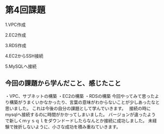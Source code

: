 # 第4回課題

1.VPC作成

2.EC2作成

3.RDS作成

4.EC2からSSH接続

5.MySQLへ接続

## 今回の課題から学んだこと、感じたこと
・VPC、サブネットの構築
・EC2の構築
・RDSの構築
今回やってみて思ったより構築がうまくいかなかったり、言葉の意味がわからないことが少しあったなと思いました。
これは今後の自分の課題として学んでいきます。　
接続の時にmysqlへ接続するのに時間がかかってしまいました。
バージョンが違ったようで新しくｍｙｓｑｌをダウンドードしたらなんとか接続に成功しました。
未経験で挫折しないように、小さな成功を積み重ねていきます。

